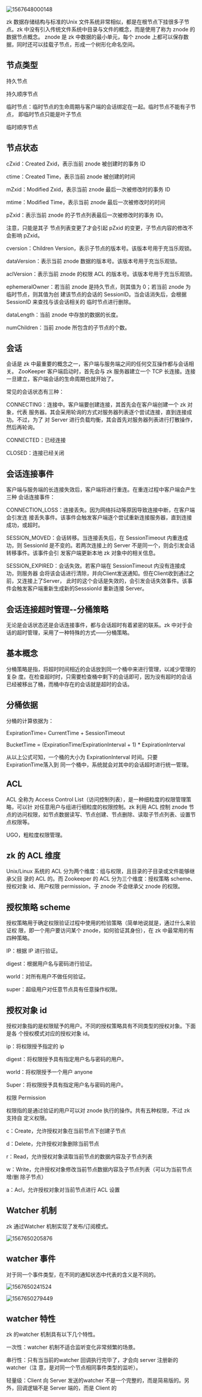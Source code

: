 





![1567648000148](E:\github\zookeeper\images\1567648000148.png)



zk 数据存储结构与标准的Unix 文件系统非常相似，都是在根节点下挂很多子节点。zk 中没有引入传统文件系统中目录与文件的概念，而是使用了称为 znode 的数据节点概念。 znode 是 zk 中数据的最小单元，每个 znode 上都可以保存数据，同时还可以挂载子节点，形成一个树形化命名空间。





## 节点类型



持久节点 

持久顺序节点 

临时节点：临时节点的生命周期与客户端的会话绑定在一起。临时节点不能有子节点， 即临时节点只能是叶子节点

临时顺序节点



## 节点状态





cZxid：Created Zxid，表示当前 znode 被创建时的事务 ID 

ctime：Created Time，表示当前 znode 被创建的时间 

mZxid：Modified Zxid，表示当前 znode 最后一次被修改时的事务 ID

mtime：Modified Time，表示当前 znode 最后一次被修改时的时间 

pZxid：表示当前 znode 的子节点列表最后一次被修改时的事务 ID。

注意，只能是其子 节点列表变更了才会引起 pZxid 的变更，子节点内容的修改不会影响 pZxid。

cversion：Children Version，表示子节点的版本号。该版本号用于充当乐观锁。 

dataVersion：表示当前 znode 数据的版本号。该版本号用于充当乐观锁。 

aclVersion：表示当前 znode 的权限 ACL 的版本号。该版本号用于充当乐观锁。

ephemeralOwner：若当前 znode 是持久节点，则其值为 0；若当前 znode 为临时节点，则其值为创 建该节点的会话的 SessionID。当会话消失后，会根据 SessionID 来查找与该会话相关的 临时节点进行删除。

dataLength：当前 znode 中存放的数据的长度。

numChildren：当前 znode 所包含的子节点的个数。





## 会话

会话是 zk 中最重要的概念之一，客户端与服务端之间的任何交互操作都与会话相关。 ZooKeeper 客户端启动时，首先会与 zk 服务器建立一个 TCP 长连接。连接一旦建立，客户端会话的生命周期也就开始了。



常见的会话状态有三种： 

CONNECTING：连接中。客户端要创建连接，其首先会在客户端创建一个 zk 对象，代表 服务器。其会采用轮询的方式对服务器列表逐个尝试连接，直到连接成功。不过，为了 对 Server 进行负载均衡，其会首先对服务器列表进行打散操作，然后再轮询。

CONNECTED：已经连接

CLOSED：连接已经关闭



## 会话连接事件

客户端与服务端的长连接失效后，客户端将进行重连。在重连过程中客户端会产生三种 会话连接事件：

CONNECTION_LOSS：连接丢失。因为网络抖动等原因导致连接中断，在客户端会引发连 接丢失事件。该事件会触发客户端逐个尝试重新连接服务器，直到连接成功，或超时。

SESSION_MOVED：会话转移。当连接丢失后，在 SessionTimeout 内重连成功，则 SessionId 是不变的。若两次连接上的 Server 不是同一个，则会引发会话转移事件。该事件会引
发客户端更新本地 zk 对象中的相关信息。

SESSION_EXPIRED：会话失效。若客户端在 SessionTimeout 内没有连接成功，则服务器 会将该会话进行清除，并向Client发送通知。但在Client收到通过之前，又连接上了Server， 此时的这个会话是失效的，会引发会话失效事件。该事件会触发客户端重新生成新的SesssionId 重新连接 Server。



## 会话连接超时管理--分桶策略

无论是会话状态还是会话连接事件，都与会话超时有着紧密的联系。zk 中对于会 话的超时管理，采用了一种特殊的方式——分桶策略。



## 基本概念

分桶策略是指，将超时时间相近的会话放到同一个桶中来进行管理，以减少管理的复杂 度。在检查超时时，只需要检查桶中剩下的会话即可，因为没有超时的会话已经被移出了桶，而桶中存在的会话就是超时的会话。



## 分桶依据

分桶的计算依据为：

ExpirationTime= CurrentTime + SessionTimeout 

BucketTime = (ExpirationTime/ExpirationInterval + 1) * ExpirationInterval

从以上公式可知，一个桶的大小为 ExpirationInterval 时间。只要 ExpirationTime落入到 同一个桶中，系统就会对其中的会话超时进行统一管理。

## ACL

ACL 全称为 Access Control List（访问控制列表），是一种细粒度的权限管理策略，可以针 对任意用户与组进行细粒度的权限控制。zk 利用 ACL 控制 znode 节点的访问权限，如节点数据读写、节点创建、节点删除、读取子节点列表、设置节点权限等。

UGO，粗粒度权限管理。



## zk 的 ACL 维度

Unix/Linux 系统的 ACL 分为两个维度：组与权限，且目录的子目录或文件能够继承父目 录的 ACL 的。而 Zookeeper 的 ACL 分为三个维度：授权策略 scheme、授权对象 id、用户权限 permission，子 znode 不会继承父 znode 的权限。

## 授权策略 scheme

授权策略用于确定权限验证过程中使用的检验策略（简单地说就是，通过什么来验证权 限，即一个用户要访问某个 znode，如何验证其身份），在 zk 中最常用的有四种策略。 

IP：根据 IP 进行验证。

digest：根据用户名与密码进行验证。 

world：对所有用户不做任何验证。

super：超级用户对任意节点具有任意操作权限。



## 授权对象 id

授权对象指的是权限赋予的用户。不同的授权策略具有不同类型的授权对象。下面是各 个授权模式对应的授权对象 id。



ip：将权限授予指定的 ip 

 digest：将权限授予具有指定用户名与密码的用户。

world：将权限授予一个用户 anyone

Super：将权限授予具有指定用户名与密码的用户。





权限 Permission

权限指的是通过验证的用户可以对 znode 执行的操作。共有五种权限，不过 zk 支持自 定义权限。

c：Create，允许授权对象在当前节点下创建子节点 

d：Delete，允许授权对象删除当前节点

r：Read，允许授权对象读取当前节点的数据内容及子节点列表

w：Write，允许授权对象修改当前节点数据内容及子节点列表（可以为当前节点增/删 除子节点）

a：Acl，允许授权对象对当前节点进行 ACL 设置





## Watcher 机制

zk 通过Watcher 机制实现了发布/订阅模式。

![1567650205876](E:\github\zookeeper\images\1567650205876.png)

## watcher 事件

对于同一个事件类型，在不同的通知状态中代表的含义是不同的。

![1567650241524](E:\github\zookeeper\images\1567650241524.png)

![1567650279449](C:\Users\roseonly\AppData\Roaming\Typora\typora-user-images\1567650279449.png)





## watcher 特性

zk 的watcher 机制具有以下几个特性。 

一次性：watcher 机制不适合监听变化非常频繁的场景。 

串行性：只有当当前的watcher 回调执行完毕了，才会向 server 注册新的watcher（注 意，是对同一个节点相同事件类型的监听）。

轻量级：Client 向 Server 发送的watcher 不是一个完整的，而是简易版的。另外，回调逻辑不是 Server 端的，而是 Client 的




